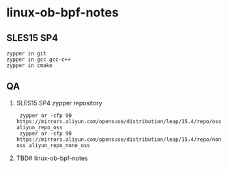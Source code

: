 # linux-ob-bpf-notes

## SLES15 SP4

    zypper in git
    zypper in gcc gcc-c++
    zypper in cmake

## QA


1. SLES15 SP4 zypper repository

        zypper ar -cfp 90 https://mirrors.aliyun.com/opensuse/distribution/leap/15.4/repo/oss aliyun_repo_oss
        zypper ar -cfp 90 https://mirrors.aliyun.com/opensuse/distribution/leap/15.4/repo/none-oss aliyun_repo_none_oss


3. TBD# linux-ob-bpf-notes
